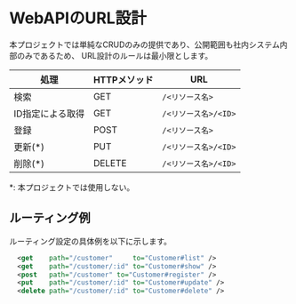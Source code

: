 # WebAPIのURL設計

本プロジェクトでは単純なCRUDのみの提供であり、公開範囲も社内システム内部のみであるため、
URL設計のルールは最小限とします。


| 処理             | HTTPメソッド | URL                  |
|------------------|--------------|----------------------|
| 検索             | GET          | `/<リソース名>`      |
| ID指定による取得 | GET          | `/<リソース名>/<ID>` |
| 登録             | POST         | `/<リソース名>`      |
| 更新(*)          | PUT          | `/<リソース名>/<ID>` |
| 削除(*)          | DELETE       | `/<リソース名>/<ID>` |



*: 本プロジェクトでは使用しない。


## ルーティング例

ルーティング設定の具体例を以下に示します。

```xml
  <get    path="/customer"     to="Customer#list" />
  <get    path="/customer/:id" to="Customer#show" />
  <post   path="/customer" to="Customer#register" />
  <put    path="/customer/:id" to="Customer#update" />
  <delete path="/customer/:id" to="Customer#delete" />
```
